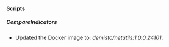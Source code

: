 #### Scripts
##### CompareIndicators
- Updated the Docker image to: *demisto/netutils:1.0.0.24101*.

